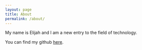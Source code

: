 ```yaml
---
layout: page
title: About
permalink: /about/
---
```


My name is Elijah and I am a new entry to the field of technology.

You can find my github [here][github].

[github]: https://github.com/Elijahtab